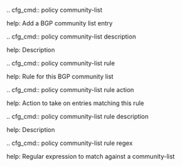 .. cfg_cmd:: policy community-list <tag>

help: Add a BGP community list entry

.. cfg_cmd:: policy community-list <tag> description

help: Description

.. cfg_cmd:: policy community-list <tag> rule <tag>

help: Rule for this BGP community list

.. cfg_cmd:: policy community-list <tag> rule <tag> action

help: Action to take on entries matching this rule

.. cfg_cmd:: policy community-list <tag> rule <tag> description

help: Description

.. cfg_cmd:: policy community-list <tag> rule <tag> regex

help: Regular expression to match against a community-list

